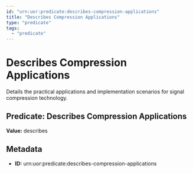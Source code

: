 ```yaml
---
id: "urn:uor:predicate:describes-compression-applications"
title: "Describes Compression Applications"
type: "predicate"
tags:
  - "predicate"
---
```


# Describes Compression Applications

Details the practical applications and implementation scenarios for signal compression technology.

## Predicate: Describes Compression Applications

**Value:** describes

## Metadata

- **ID:** urn:uor:predicate:describes-compression-applications
